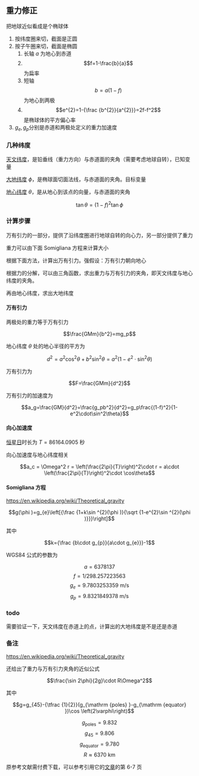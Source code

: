 ## 重力修正

把地球近似看成是个椭球体
1. 按纬度圈来切，截面是正圆
1. 按子午圈来切，截面是椭圆
    1. 长轴 $a$ 为地心到赤道
    1. $$f=1-\frac{b}{a}$$ 为扁率
    1. 短轴 $$b=a(1-f)$$ 为地心到两极
    1. $$e^{2}=1-{\frac {b^{2}}{a^{2}}}=2f-f^2$$ 是椭球体的平方偏心率
1. $g_e, g_p$分别是赤道和两极处定义的重力加速度

### 几种纬度

[天文纬度](https://en.wikipedia.org/wiki/Latitude#Astronomical_latitude)，是铅垂线（重力方向）与赤道面的夹角（需要考虑地球自转），已知变量

[大地纬度](https://en.wikipedia.org/wiki/Latitude) $\phi$，是椭球面切面法线，与赤道面的夹角。目标变量

[地心纬度](https://en.wikipedia.org/wiki/Latitude#Geocentric_latitude) $\theta$，是从地心到该点的向量，与赤道面的夹角

$$\tan\theta = (1-f)^2\tan\phi$$

### 计算步骤

万有引力的一部分，提供了沿纬度圈进行地球自转的向心力，另一部分提供了重力

重力可以由下面 Somigliana 方程来计算大小

根据下面方法，计算出万有引力。强假设：万有引力朝向地心

根据力的分解，可以由三角函数，求出重力与万有引力的夹角，即天文纬度与地心纬度的夹角。

再由地心纬度，求出大地纬度

#### 万有引力

两极处的重力等于万有引力

$$\frac{GMm}{b^2}=mg_p$$

地心纬度 $\theta$ 处的地心半径的平方为

$$d^2=a^2\cos^2\theta+b^2\sin^2\theta=a^2\left(1-e^2\cdot \sin^2\theta\right)$$

万有引力为

$$F=\frac{GMm}{d^2}$$

万有引力的加速度为

$$a_g=\frac{GM}{d^2}=\frac{g_pb^2}{d^2}=g_p\frac{(1-f)^2}{1-e^2\cdot\sin^2\theta}$$


#### 向心加速度

[恒星日](https://en.wikipedia.org/wiki/Sidereal_time)时长为 $T=86164.0905$ 秒

向心加速度与地心纬度相关

$$a_c = \Omega^2 r = \left(\frac{2\pi}{T}\right)^2\cdot r = a\cdot \left(\frac{2\pi}{T}\right)^2\cdot \cos\theta$$

#### Somigliana 方程

https://en.wikipedia.org/wiki/Theoretical_gravity

$$g(\phi )=g_{e}\left[{\frac {1+k\sin ^{2}(\phi )}{\sqrt {1-e^{2}\sin ^{2}(\phi )}}}\right]$$

其中

$$k={\frac {b\cdot g_{p}}{a\cdot g_{e}}}-1$$

WGS84 公式的参数为

$$a = 6378137$$
$$f = 1/298.257223563$$
$$g_e = 9.7803253359\ \text{m}/\text{s}$$
$$g_p = 9.8321849378\ \text{m}/\text{s}$$

### todo

需要验证一下，天文纬度在赤道上的点，计算出的大地纬度是不是还是赤道

### 备注

https://en.wikipedia.org/wiki/Theoretical_gravity

还给出了重力与万有引力夹角的近似公式

$$\frac{\sin 2\phi}{2g}\cdot R\Omega^2$$

其中

$$g=g_{45}-{\tfrac {1}{2}}(g_{\mathrm {poles} }-g_{\mathrm {equator} })\cos \left(2\varphi\right)$$

$$g_{\mathrm {poles}} = 9.832$$
$$g_{45} = 9.806$$
$$g_{\mathrm {equator} } = 9.780$$
$$R\approx 6370\ \text{km}$$


原参考文献需付费下载，可以参考引用它的[文章](https://arxiv.org/pdf/2311.09357)的第 6-7 页
